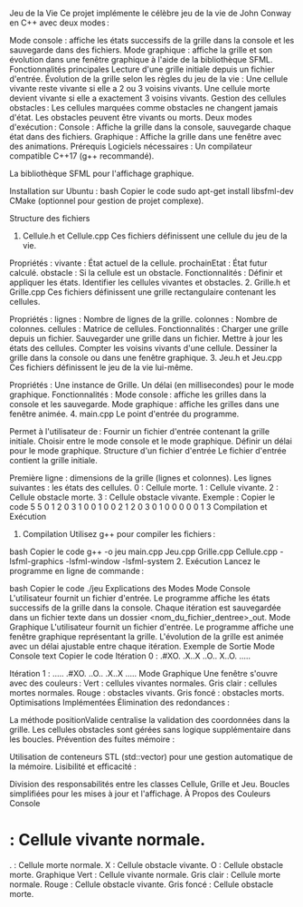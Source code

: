 Jeu de la Vie
Ce projet implémente le célèbre jeu de la vie de John Conway en C++ avec deux modes :

Mode console : affiche les états successifs de la grille dans la console et les sauvegarde dans des fichiers.
Mode graphique : affiche la grille et son évolution dans une fenêtre graphique à l'aide de la bibliothèque SFML.
Fonctionnalités principales
Lecture d'une grille initiale depuis un fichier d'entrée.
Évolution de la grille selon les règles du jeu de la vie :
Une cellule vivante reste vivante si elle a 2 ou 3 voisins vivants.
Une cellule morte devient vivante si elle a exactement 3 voisins vivants.
Gestion des cellules obstacles :
Les cellules marquées comme obstacles ne changent jamais d'état.
Les obstacles peuvent être vivants ou morts.
Deux modes d'exécution :
Console : Affiche la grille dans la console, sauvegarde chaque état dans des fichiers.
Graphique : Affiche la grille dans une fenêtre avec des animations.
Prérequis
Logiciels nécessaires :
Un compilateur compatible C++17 (g++ recommandé).

La bibliothèque SFML pour l'affichage graphique.

Installation sur Ubuntu :
bash
Copier le code
sudo apt-get install libsfml-dev
CMake (optionnel pour gestion de projet complexe).

Structure des fichiers
1. Cellule.h et Cellule.cpp
Ces fichiers définissent une cellule du jeu de la vie.

Propriétés :
vivante : État actuel de la cellule.
prochainEtat : État futur calculé.
obstacle : Si la cellule est un obstacle.
Fonctionnalités :
Définir et appliquer les états.
Identifier les cellules vivantes et obstacles.
2. Grille.h et Grille.cpp
Ces fichiers définissent une grille rectangulaire contenant les cellules.

Propriétés :
lignes : Nombre de lignes de la grille.
colonnes : Nombre de colonnes.
cellules : Matrice de cellules.
Fonctionnalités :
Charger une grille depuis un fichier.
Sauvegarder une grille dans un fichier.
Mettre à jour les états des cellules.
Compter les voisins vivants d'une cellule.
Dessiner la grille dans la console ou dans une fenêtre graphique.
3. Jeu.h et Jeu.cpp
Ces fichiers définissent le jeu de la vie lui-même.

Propriétés :
Une instance de Grille.
Un délai (en millisecondes) pour le mode graphique.
Fonctionnalités :
Mode console : affiche les grilles dans la console et les sauvegarde.
Mode graphique : affiche les grilles dans une fenêtre animée.
4. main.cpp
Le point d'entrée du programme.

Permet à l'utilisateur de :
Fournir un fichier d'entrée contenant la grille initiale.
Choisir entre le mode console et le mode graphique.
Définir un délai pour le mode graphique.
Structure d'un fichier d'entrée
Le fichier d'entrée contient la grille initiale.

Première ligne : dimensions de la grille (lignes et colonnes).
Les lignes suivantes : les états des cellules.
0 : Cellule morte.
1 : Cellule vivante.
2 : Cellule obstacle morte.
3 : Cellule obstacle vivante.
Exemple :
Copier le code
5 5
0 1 2 0 3
1 0 0 1 0
0 2 1 2 0
3 0 1 0 0
0 0 0 1 3
Compilation et Exécution
1. Compilation
Utilisez g++ pour compiler les fichiers :

bash
Copier le code
g++ -o jeu main.cpp Jeu.cpp Grille.cpp Cellule.cpp -lsfml-graphics -lsfml-window -lsfml-system
2. Exécution
Lancez le programme en ligne de commande :

bash
Copier le code
./jeu
Explications des Modes
Mode Console
L'utilisateur fournit un fichier d'entrée.
Le programme affiche les états successifs de la grille dans la console.
Chaque itération est sauvegardée dans un fichier texte dans un dossier <nom_du_fichier_dentree>_out.
Mode Graphique
L'utilisateur fournit un fichier d'entrée.
Le programme affiche une fenêtre graphique représentant la grille.
L'évolution de la grille est animée avec un délai ajustable entre chaque itération.
Exemple de Sortie
Mode Console
text
Copier le code
Itération 0 :
.#XO.
.X..X
..O..
X..O.
.....

Itération 1 :
.....
.#XO.
..O..
.X..X
.....
Mode Graphique
Une fenêtre s'ouvre avec des couleurs :
Vert : cellules vivantes normales.
Gris clair : cellules mortes normales.
Rouge : obstacles vivants.
Gris foncé : obstacles morts.
Optimisations Implémentées
Élimination des redondances :

La méthode positionValide centralise la validation des coordonnées dans la grille.
Les cellules obstacles sont gérées sans logique supplémentaire dans les boucles.
Prévention des fuites mémoire :

Utilisation de conteneurs STL (std::vector) pour une gestion automatique de la mémoire.
Lisibilité et efficacité :

Division des responsabilités entre les classes Cellule, Grille et Jeu.
Boucles simplifiées pour les mises à jour et l'affichage.
À Propos des Couleurs
Console
# : Cellule vivante normale.
. : Cellule morte normale.
X : Cellule obstacle vivante.
O : Cellule obstacle morte.
Graphique
Vert : Cellule vivante normale.
Gris clair : Cellule morte normale.
Rouge : Cellule obstacle vivante.
Gris foncé : Cellule obstacle morte.
